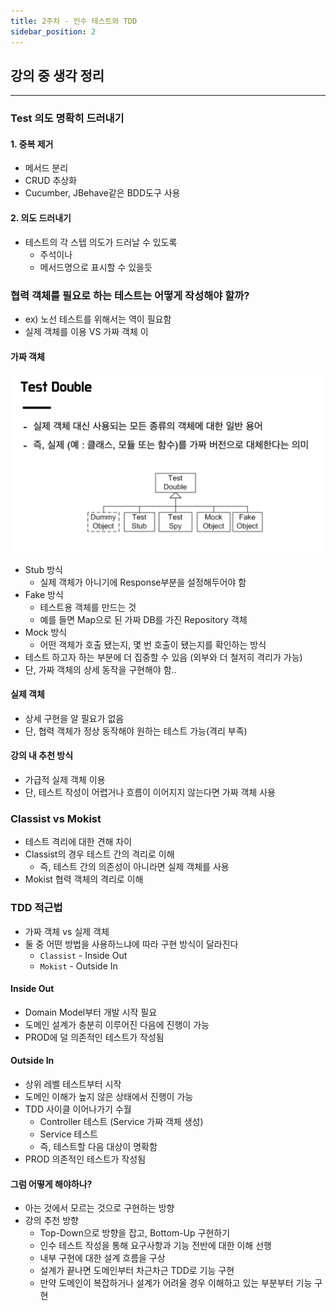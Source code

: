 ```yaml
---
title: 2주차 - 인수 테스트와 TDD
sidebar_position: 2
---
```

## 강의 중 생각 정리
---

### Test 의도 명확히 드러내기
#### 1. 중복 제거
- 메서드 분리
- CRUD 추상화
- Cucumber, JBehave같은 BDD도구 사용


#### 2. 의도 드러내기
- 테스트의 각 스텝 의도가 드러날 수 있도록
  - 주석이나
  - 메서드명으로 표시할 수 있을듯

  
### 협력 객체를 필요로 하는 테스트는 어떻게 작성해야 할까?
- ex) 노선 테스트를 위해서는 역이 필요함
- 실제 객체를 이용 VS 가짜 객체 이

#### 가짜 객체
![mock.png](img/mock.png)
- Stub 방식
  - 실제 객체가 아니기에 Response부분을 설정해두어야 함
- Fake 방식
  - 테스트용 객체를 만드는 것
  - 예를 들면 Map으로 된 가짜 DB를 가진 Repository 객체
- Mock 방식
  - 어떤 객체가 호출 됐는지, 몇 번 호출이 됐는지를 확인하는 방식
- 테스트 하고자 하는 부분에 더 집중할 수 있음 (외부와 더 철저히 격리가 가능)
- 단, 가짜 객체의 상세 동작을 구현해야 함..

#### 실제 객체
- 상세 구현을 알 필요가 없음
- 단, 협력 객체가 정상 동작해야 원하는 테스트 가능(격리 부족)


#### 강의 내 추천 방식
- 가급적 실제 객체 이용
- 단, 테스트 작성이 어렵거나 흐름이 이어지지 않는다면 가짜 객체 사용

### Classist vs Mokist
- 테스트 격리에 대한 견해 차이
- Classist의 경우 테스트 간의 격리로 이해
  - 즉, 테스트 간의 의존성이 아니라면 실제 객체를 사용
- Mokist 협력 객체의 격리로 이해


### TDD 적근법
- 가짜 객체 vs 실제 객체
- 둘 중 어떤 방법을 사용하느냐에 따라 구현 방식이 달라진다
  - `Classist` - Inside Out
  - `Mokist` - Outside In

#### Inside Out
- Domain Model부터 개발 시작 필요
- 도메인 설계가 충분히 이루어진 다음에 진행이 가능
- PROD에 덜 의존적인 테스트가 작성됨

#### Outside In
- 상위 레벨 테스트부터 시작
- 도메인 이해가 높지 않은 상태에서 진행이 가능
- TDD 사이클 이어나가기 수월
  - Controller 테스트 (Service 가짜 객체 생성)
  - Service 테스트
  - 즉, 테스트할 다음 대상이 명확함
- PROD 의존적인 테스트가 작성됨

#### 그럼 어떻게 해야하나?
- 아는 것에서 모르는 것으로 구현하는 방향
- 강의 추천 방향
  - Top-Down으로 방향을 잡고, Bottom-Up 구현하기
  - 인수 테스트 작성을 통해 요구사항과 기능 전반에 대한 이해 선행
  - 내부 구현에 대한 설계 흐름을 구상
  - 설계가 끝나면 도메인부터 차근차근 TDD로 기능 구현
  - 만약 도메인이 복잡하거나 설계가 어려울 경우 이해하고 있는 부분부터 기능 구현